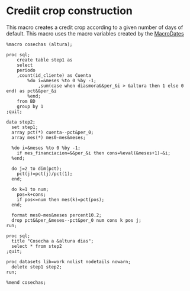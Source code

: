 # Crediit crop construction

This macro creates a credit crop according to a given number of days of default. This macro uses the macro variables created by the [MacroDates](https://github.com/camiloyatet/SAS-codes/blob/master/MacroDates.md)


    %macro cosechas (altura);
    
    proc sql;
    	create table step1 as 
    	select 
    	periodo
    	,count(id_cliente) as Cuenta
    		%do i=&meses %to 0 %by -1;
    			,sum(case when diasmora&&per_&i > &altura then 1 else 0 end) as pct&&per_&i
    		%end;
    	from BD
    	group by 1
    ;quit;
    
    data step2;
      set step1;
      array pct(*) cuenta--pct&per_0;
      array mes(*) mes0-mes&meses;
      
      %do i=&meses %to 0 %by -1;
        if mes_financiacion=&&per_&i then cons=%eval(&meses+1)-&i;
      %end;
    
      do j=2 to dim(pct);
        pct(j)=pct(j)/pct(1);
      end;
    
      do k=1 to num;
        pos=k+cons;
        if pos<=num then mes(k)=pct(pos);
      end;
    
      format mes0-mes&meses percent10.2;
      drop pct&&per_&meses--pct&per_0 num cons k pos j;
    run;
    
    proc sql;
      title "Cosecha a &altura dias";
      select * from step2
    ;quit;
    
    proc datasets lib=work nolist nodetails nowarn;
      delete step1 step2;
    run;
    
    %mend cosechas;
